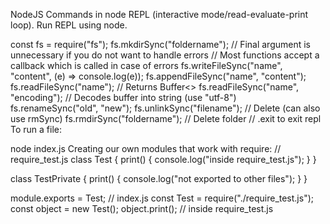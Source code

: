 NodeJS
Commands in node REPL (interactive mode/read-evaluate-print loop). Run REPL using node.

const fs = require("fs");
fs.mkdirSync("foldername");
// Final argument is unnecessary if you do not want to handle errors
// Most functions accept a callback which is called in case of errors
fs.writeFileSync("name", "content", (e) => console.log(e));
fs.appendFileSync("name", "content");
fs.readFileSync("name"); // Returns Buffer<>
fs.readFileSync("name", "encoding"); // Decodes buffer into string (use "utf-8")
fs.renameSync("old", "new");
fs.unlinkSync("filename"); // Delete (can also use rmSync)
fs.rmdirSync("foldername"); // Delete folder
// .exit to exit repl
To run a file:

node index.js
Creating our own modules that work with require:
// require_test.js
class Test {
  print() {
    console.log("inside require_test.js");
  }
}

class TestPrivate {
  print() {
    console.log("not exported to other files");
  }
}

module.exports = Test;
// index.js
const Test = require("./require_test.js");
const object = new Test();
object.print(); // inside require_test.js